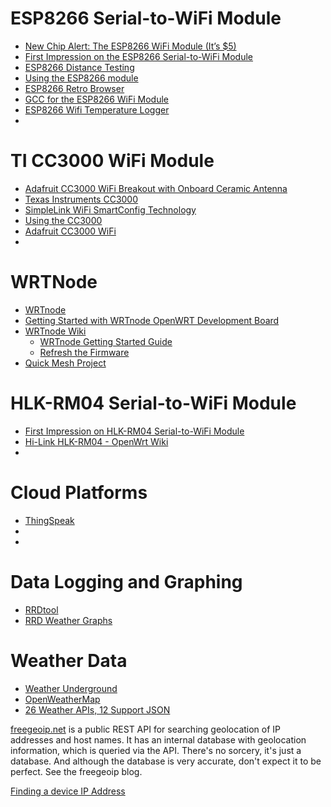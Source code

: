 
# ESP8266 Serial-to-WiFi Module
* [New Chip Alert: The ESP8266 WiFi Module (It’s $5)](http://hackaday.com/2014/08/26/new-chip-alert-the-esp8266-wifi-module-its-5/)
* [First Impression on the ESP8266 Serial-to-WiFi Module](http://rayshobby.net/?p=9734)
* [ESP8266 Distance Testing](http://openlab.com.au/esp8266-distance-testing/)
* [Using the ESP8266 module](http://www.instructables.com/id/Using-the-ESP8266-module/?ALLSTEPS)
* [ESP8266 Retro Browser](http://hackaday.io/project/3072/instructions)
* [GCC for the ESP8266 WiFi Module](http://hackaday.com/2014/10/02/gcc-for-the-esp8266-wifi-module/)
* [ESP8266 Wifi Temperature Logger](http://www.instructables.com/id/ESP8266-Wifi-Temperature-Logger/?ALLSTEPS)
* []()

#  TI CC3000 WiFi Module
* [Adafruit CC3000 WiFi Breakout with Onboard Ceramic Antenna](http://www.adafruit.com/products/1469)
* [Texas Instruments CC3000](http://www.thingamafob.com/texas-instruments-cc3000/)
* [SimpleLink WiFi SmartConfig Technology](http://www.ti.com/tool/smartconfig)
* [Using the CC3000](https://learn.adafruit.com/adafruit-cc3000-wifi/cc3000-library-software)
* [Adafruit CC3000 WiFi](https://learn.adafruit.com/downloads/pdf/adafruit-cc3000-wifi.pdf)
* []()

# WRTNode
* [WRTnode](http://wrtnode.com/w/)
* [Getting Started with WRTnode OpenWRT Development Board](http://www.cnx-software.com/2014/09/18/wrtnode-quick-start-guide/)
* [WRTnode Wiki](http://wiki.wrtnode.com/index.php?title=Main_Page)
    * [WRTnode Getting Started Guide](http://wiki.wrtnode.com/index.php?title=Starting)
    * [Refresh the Firmware](http://wiki.wrtnode.com/index.php?title=Refresh_the_firmware)
* [Quick Mesh Project](http://qmp.cat/Experimenting_with_the_WRTnode)

# HLK-RM04 Serial-to-WiFi Module
* [First Impression on HLK-RM04 Serial-to-WiFi Module](http://rayshobby.net/?p=9592)
* [Hi-Link HLK-RM04 - OpenWrt Wiki](http://wiki.openwrt.org/toh/hilink/hlk-rm04)
* []()

# Cloud Platforms
* [ThingSpeak](https://thingspeak.com/)
* []()
* []()

# Data Logging and Graphing
* [RRDtool](http://www.mrtg.org/rrdtool/)
* [RRD Weather Graphs](http://rrd-weather-graphs.wikispaces.com/)

# Weather Data
* [Weather Underground](http://www.wunderground.com/weather/api/)
* [OpenWeatherMap](http://openweathermap.org/api)
* [26 Weather APIs, 12 Support JSON](http://www.programmableweb.com/news/26-weather-apis-12-support-json/2012/01/11)

[freegeoip.net](http://freegeoip.net/)
is a public REST API for searching geolocation of IP addresses and host names.
It has an internal database with geolocation information, which is queried via the API. There's no sorcery, it's just a database. And although the database is very accurate, don't expect it to be perfect.
See the freegeoip blog.

[Finding a device IP Address](http://www.cnx-software.com/2010/10/25/finding-a-device-ip-address/)
